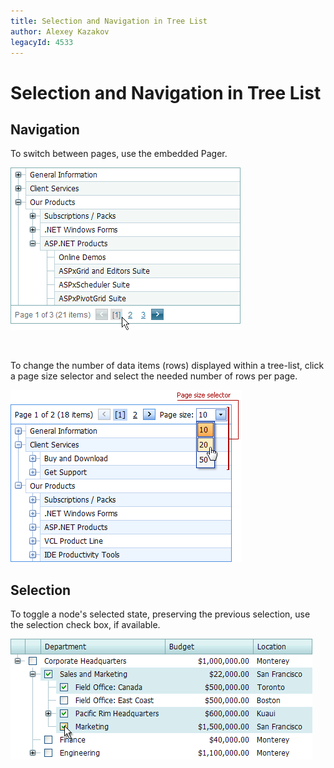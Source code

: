 ```yaml
---
title: Selection and Navigation in Tree List
author: Alexey Kazakov
legacyId: 4533
---
```

# Selection and Navigation in Tree List
## Navigation
To switch between pages, use the embedded Pager.

![ASPxTreeList_Paging](../../../images/img7367.png)

&nbsp;

To change the number of data items (rows) displayed within a tree-list, click a page size selector and select the needed number of rows per page.

![ASPxTreeList_page_size.png](../../../images/img17835.png)

## Selection
To toggle a node's selected state, preserving the previous selection, use the selection check box, if available.

![ASPxTreeList_Selection](../../../images/img7368.png)